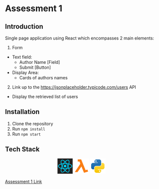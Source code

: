 # Assessment 1

## Introduction
Single page application using React which encompasses 2 main elements:

1. Form
- Text field:
    - Author Name [Field]
    - Submit [Button]
- Display Area:
    - Cards of authors names

2. Link up to the https://jsonplaceholder.typicode.com/users API
- Display the retrieved list of users

## Installation
1. Clone the repository
2. Run `npm install`
3. Run `npm start`

## Tech Stack
<div align="center">
    <code><img height="50" src="assessment1-app/src/assets/techStack/reactjs-icon.svg" alt="React" title="React" /></code>
    <code><img height="50" src="assessment1-app/src/assets/techStack/awslambda-icon.svg" alt="AWSLambda" title="AWSLambda" /></code>
    <code><img height="50" src="assessment1-app/src/assets/techStack/python-icon.svg" alt="Python" title="Python" /></code>
</div>

[Assessment 1 Link](https://github.com/Merrickneo/assessment1)
